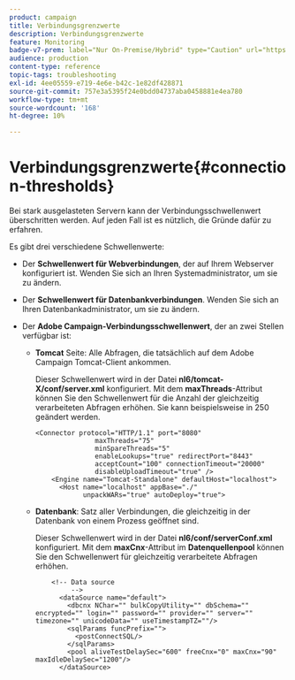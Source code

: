 ```yaml
---
product: campaign
title: Verbindungsgrenzwerte
description: Verbindungsgrenzwerte
feature: Monitoring
badge-v7-prem: label="Nur On-Premise/Hybrid" type="Caution" url="https://experienceleague.adobe.com/docs/campaign-classic/using/installing-campaign-classic/architecture-and-hosting-models/hosting-models-lp/hosting-models.html?lang=de" tooltip="Gilt nur für Hybrid- und On-Premise-Bereitstellungen"
audience: production
content-type: reference
topic-tags: troubleshooting
exl-id: 4ee05559-e719-4e6e-b42c-1e82df428871
source-git-commit: 757e3a5395f24e0bdd04737aba0458881e4ea780
workflow-type: tm+mt
source-wordcount: '168'
ht-degree: 10%

---
```


# Verbindungsgrenzwerte{#connection-thresholds}



Bei stark ausgelasteten Servern kann der Verbindungsschwellenwert überschritten werden. Auf jeden Fall ist es nützlich, die Gründe dafür zu erfahren.

Es gibt drei verschiedene Schwellenwerte:

* Der **Schwellenwert für Webverbindungen**, der auf Ihrem Webserver konfiguriert ist. Wenden Sie sich an Ihren Systemadministrator, um sie zu ändern.

* Der **Schwellenwert für Datenbankverbindungen**. Wenden Sie sich an Ihren Datenbankadministrator, um sie zu ändern.

* Der **Adobe Campaign-Verbindungsschwellenwert**, der an zwei Stellen verfügbar ist:

   * **Tomcat** Seite: Alle Abfragen, die tatsächlich auf dem Adobe Campaign Tomcat-Client ankommen.

     Dieser Schwellenwert wird in der Datei **nl6/tomcat-X/conf/server.xml** konfiguriert. Mit dem **maxThreads**-Attribut können Sie den Schwellenwert für die Anzahl der gleichzeitig verarbeiteten Abfragen erhöhen. Sie kann beispielsweise in 250 geändert werden.

     ```
     <Connector protocol="HTTP/1.1" port="8080"
                    maxThreads="75"
                    minSpareThreads="5"
                    enableLookups="true" redirectPort="8443"
                    acceptCount="100" connectionTimeout="20000"
                    disableUploadTimeout="true" />
         <Engine name="Tomcat-Standalone" defaultHost="localhost">
           <Host name="localhost" appBase="./"
                 unpackWARs="true" autoDeploy="true">
     ```

   * **Datenbank**: Satz aller Verbindungen, die gleichzeitig in der Datenbank von einem Prozess geöffnet sind.

     Dieser Schwellenwert wird in der Datei **nl6/conf/serverConf.xml** konfiguriert. Mit dem **maxCnx**-Attribut im **Datenquellenpool** können Sie den Schwellenwert für gleichzeitig verarbeitete Abfragen erhöhen.

     ```
         <!-- Data source
              -->
           <dataSource name="default">
             <dbcnx NChar="" bulkCopyUtility="" dbSchema="" encrypted="" login="" password="" provider="" server="" timezone="" unicodeData="" useTimestampTZ=""/>
             <sqlParams funcPrefix="">
               <postConnectSQL/>
             </sqlParams>
             <pool aliveTestDelaySec="600" freeCnx="0" maxCnx="90" maxIdleDelaySec="1200"/>
           </dataSource>
     ```
